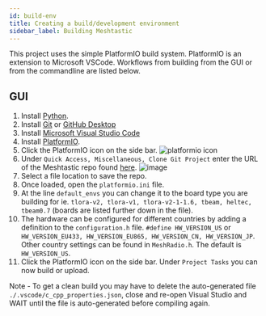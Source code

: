 ```yaml
---
id: build-env
title: Creating a build/development environment
sidebar_label: Building Meshtastic
---
```


This project uses the simple PlatformIO build system. PlatformIO is an extension to Microsoft VSCode. Workflows from building from the GUI or from the commandline are listed below.

## GUI

1. Install [Python](https://www.python.org/downloads/).
2. Install [Git](https://git-scm.com/downloads) or [GitHub Desktop](https://desktop.github.com/)
3. Install [Microsoft Visual Studio Code](https://code.visualstudio.com/)
4. Install [PlatformIO](https://platformio.org/platformio-ide).
5. Click the PlatformIO icon on the side bar. 
        ![platformio icon](https://user-images.githubusercontent.com/47490997/89482668-77c7ea00-d7ee-11ea-8785-5faf8ff99800.png)
6. Under `Quick Access, Miscellaneous, Clone Git Project` enter the URL of the Meshtastic repo found [here](https://github.com/meshtastic/Meshtastic-device).
        ![image](https://user-images.githubusercontent.com/47490997/89483047-4c91ca80-d7ef-11ea-91f4-1d53d4e8acd9.png)
7. Select a file location to save the repo.
8. Once loaded, open the `platformio.ini` file.
9. At the line `default_envs` you can change it to the board type you are building for ie. `tlora-v2, tlora-v1, tlora-v2-1-1.6, tbeam, heltec, tbeam0.7` (boards are listed further down in the file).
10. The hardware can be configured for different countries by adding a definition to the `configuration.h` file. `#define HW_VERSION_US` or `HW_VERSION_EU433, HW_VERSION_EU865, HW_VERSION_CN, HW_VERSION_JP`. Other country settings can be found in `MeshRadio.h`. The default is `HW_VERSION_US`.
11. Click the PlatformIO icon on the side bar. Under `Project Tasks` you can now build or upload.

Note - To get a clean build you may have to delete the auto-generated file `./.vscode/c_cpp_properties.json`, close and re-open Visual Studio and WAIT until the file is auto-generated before compiling again.
